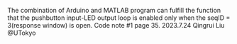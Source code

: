 The combination of Arduino and MATLAB program can fulfill the function that the pushbutton input-LED output loop is enabled only when the seqID = 3(response window) is open. 
Code note #1 page 35.
2023.7.24 Qingrui Liu @UTokyo
